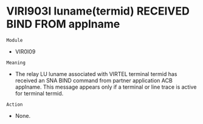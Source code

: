 # VIRI903I luname(termid) RECEIVED BIND FROM applname

`Module`
- VIR0I09

`Meaning`
- The relay LU luname associated with VIRTEL terminal termid has received an SNA BIND command from partner application ACB applname. This message appears only if a terminal or line trace is active for terminal termid.

`Action`
- None.
